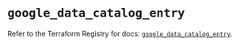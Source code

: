 # `google_data_catalog_entry`

Refer to the Terraform Registry for docs: [`google_data_catalog_entry`](https://registry.terraform.io/providers/hashicorp/google/5.39.0/docs/resources/data_catalog_entry).

